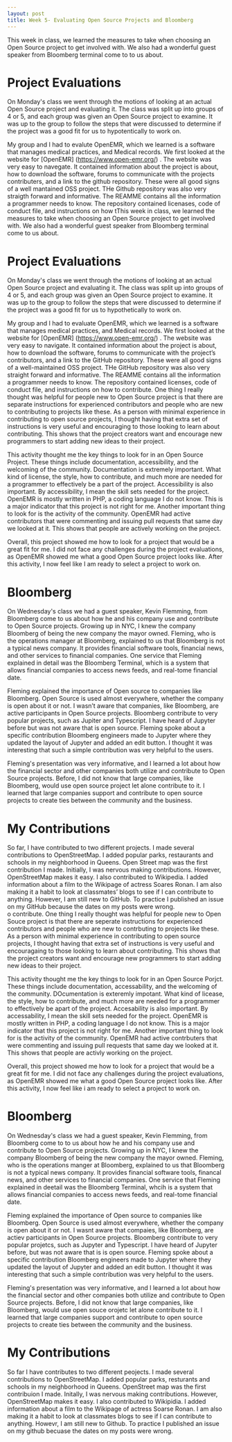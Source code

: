 ```yaml
---
layout: post
title: Week 5- Evaluating Open Source Projects and Bloomberg 
---
```


This week in class, we learned the measures to take when choosing an Open Source project to get involved with. We also had a wonderful guest speaker from Bloomberg terminal come to to us about. 

# Project Evaluations
On Monday's class we went through the motions of looking at an actual Open Source project and evaluating it. The class was split up into groups of 4 or 5, and each group was given an Open Source project to examine. It was up to the group to follow the steps that were discussed to determine if the project was a good fit for us to hypotentically to work on. 

My group and I had to evalute OpenEMR, which we learned is a software that manages medical practices, and Medical records. We first looked at the website for [OpenEMR] (https://www.open-emr.org/) . The website was very easy to navegate. It contained information about the project is about, how to download the software, forums to communicate with the projects contributers, and a link to the github repository. These were all good signs of a well mantained OSS project. THe Github repository was also very straigth forward and informative. The REAMME contains all the information a programmer needs to know. The repository contained licenases, code of conduct file, and instructions on how tThis week in class, we learned the measures to take when choosing an Open Source project to get involved with. We also had a wonderful guest speaker from Bloomberg terminal come to us about. 

# Project Evaluations
On Monday's class we went through the motions of looking at an actual Open Source project and evaluating it. The class was split up into groups of 4 or 5, and each group was given an Open Source project to examine. It was up to the group to follow the steps that were discussed to determine if the project was a good fit for us to hypothetically to work on. 

My group and I had to evaluate OpenEMR, which we learned is a software that manages medical practices, and Medical records. We first looked at the website for [OpenEMR] (https://www.open-emr.org/) . The website was very easy to navigate. It contained information about the project is about, how to download the software, forums to communicate with the project’s contributors, and a link to the GitHub repository. These were all good signs of a well-maintained OSS project. THe GitHub repository was also very straight forward and informative. The REAMME contains all the information a programmer needs to know. The repository contained licenses, code of conduct file, and instructions on how to contribute. One thing I really thought was helpful for people new to Open Source project is that there are separate instructions for experienced contributors and people who are new to contributing to projects like these. As a person with minimal experience in contributing to open source projects, I thought having that extra set of instructions is very useful and encouraging to those looking to learn about contributing. This shows that the project creators want and encourage new programmers to start adding new ideas to their project. 

This activity thought me the key things to look for in an Open Source Project. These things include documentation, accessibility, and the welcoming of the community. Documentation is extremely important. What kind of license, the style, how to contribute, and much more are needed for a programmer to effectively be a part of the project. Accessibility is also important. By accessibility, I mean the skill sets needed for the project. OpenEMR is mostly written in PHP, a coding language I do not know. This is a major indicator that this project is not right for me. Another important thing to look for is the activity of the community. OpenEMR had active contributors that were commenting and issuing pull requests that same day we looked at it. This shows that people are actively working on the project. 

Overall, this project showed me how to look for a project that would be a great fit for me. I did not face any challenges during the project evaluations, as OpenEMR showed me what a good Open Source project looks like. After this activity, I now feel like I am ready to select a project to work on.

# Bloomberg 
On Wednesday's class we had a guest speaker, Kevin Flemming, from Bloomberg come to us about how he and his company use and contribute to Open Source projects. Growing up in NYC, I knew the  company Bloomberg of being the new company the mayor owned. Fleming, who is the operations manager at Bloomberg, explained to us that Bloomberg is not a typical news company. It provides financial software tools, financial news, and other services to financial companies. One service that Fleming explained in detail was the Bloomberg Terminal, which is a system that allows financial companies to access news feeds, and real-tome financial date. 

Fleming explained the importance of Open source to companies like Bloomberg. Open Source is used almost everywhere, whether the company is open about it or not. I wasn’t aware that companies, like Bloomberg, are active participants in Open Source projects. Bloomberg contribute to very popular projects, such as Jupiter and Typescript. I have heard of Jupyter before but was not aware that is open source. Fleming spoke about a specific contribution Bloomberg engineers made to Jupyter where they updated the layout of Jupyter and added an edit button. I thought it was interesting that such a simple contribution was very helpful to the users. 

Fleming's presentation was very informative, and I learned a lot about how the financial sector and other companies both utilize and contribute to Open Source projects. Before, I did not know that large companies, like Bloomberg, would use open source project let alone contribute to it. I learned that large companies support and contribute to open source projects to create ties between the community and the business. 

# My Contributions 

So far, I have contributed to two different projects. I made several contributions to OpenStreetMap. I added popular parks, restaurants and schools in my neighborhood in Queens. Open Street map was the first contribution I made. Initially, I was nervous making contributions. However, OpenStreetMap makes it easy. I also contributed to Wikipedia. I added information about a film to the Wikipage of actress Soares Ronan. I am also making it a habit to look at classmates’ blogs to see if I can contribute to anything. However, I am still new to GitHub. To practice I published an issue on my GitHub because the dates on my posts were wrong.   
o contribute. One thing I really thought was helpful for people new to Open Souce project is that there are seperate instructions for experienced contributors and people who are new to contrbuting to projects like these. As a person with minimal experience in contributing to open source projects, I thought having that extra set of instructions is very useful and encouragaing to those looking to learn about contributing. This shows that the project creators want and encourage new programmers to start adding new ideas to their project. 

This activity thought me the key things to look for in an Open Source Porjct. These things include documentation, accessability, and the welcoming of the community. DOcumentation is exteremly impotant. What kind of licease, the style, how to contribute, and much more are needed for a programmer to effectively be apart of the project. Accesability is also important. By accessability, I mean the skill sets needed for the project. OpenEMR is mostly written in PHP, a coding language I do not know. This is a major indicator that this project is not right for me. Another important thing to look for is the activity of the community. OpenEMR had active contrbuters that were commenting and issuing pull requests that same day we looked at it. This shows that people are activly working on the project. 

Overall, this project showed me how to look for a project that would be a great fit for me. I did not face any challenges during the project evaluations, as OpenEMR showed me what a good Open Source project looks like. After this activity, I now feel like i am ready to select a project to work on.

# Bloomberg 
On Wednesday's class we had a guest speaker, Kevin Flemming, from Bloomberg come to to us about how he and his company use and contribute to Open Source projects. Growing up in NYC, I knew the  company Bloomberg of being the new company the mayor owned. Fleming, who is the operations manger at Bloomberg, explained to us that Bloomberg is not a typical news company. It provides financial software tools, financal news, and other services to financial companies. One service that Fleming explained in deetail was the Bloomberg Terminal, whcih is a system that allows financial companies to access news feeds, and real-tome financial date. 

Fleming explained the importance of Open source to companies like Bloomberg. Open Source is used almost everywhere, whether the company is open about it or not. I wasnt aware that compaies, like Bloomberg, are actiev participants in Open Source projects. Bloomberg contribute to very popular projetcs, such as Jupyter and Typescript. I have heard of Jupyter before, but was not aware that is is open source. Fleming spoke about a specific contribution Bloomberg engineers made to Jupyter where they updated the layout of Jupyter and added an edit button. I thought it was interesting that such a simple contribution was very helpful to the users. 

Fleming's presentation was very informative, and I learned a lot about how the financial sector and other companies both utilize and contribute to Open Source projects. Before, I did not know that large companies, like Bloomberg, would use open souce orojetc let alone contribute to it. I learned that large companies support and contribute to open source projects to create ties between the community and the business. 

# My Contributions 

So far I have contributes to two different peojects. I made several contributions to OpenStreetMap. I added popular parks, resturants and schools in my neighborhood in Queens. OpenStreet map was the first contribuion I made. Initally, I was nervous making contributions. However, OpenStreetMap makes it easy. I also contributed to Wikipidia. I added information about a film to the Wikipage of actress Soarse Ronan. I am also making it a habit to look at classmates blogs to see if I can contribute to anything. Howevr, I am still new to Github. To practice I published an issue on my github becuase the dates on my posts were wrong.  

